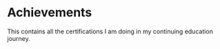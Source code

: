 # Achievements
This contains all the certifications I am doing in my continuing education journey. 
